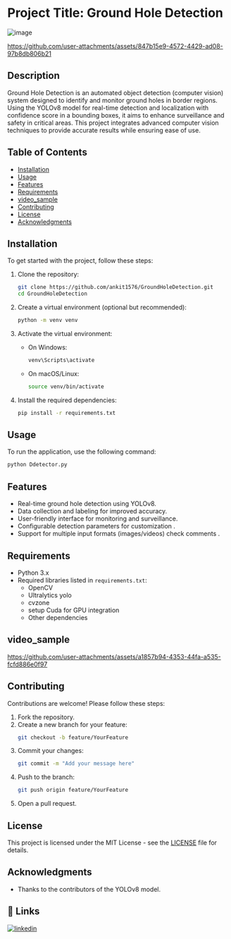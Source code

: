 
# Project Title: Ground Hole Detection
![image](https://github.com/user-attachments/assets/063e7fc8-d7ca-493e-96d5-c0b396339a5d)


https://github.com/user-attachments/assets/847b15e9-4572-4429-ad08-97b8db806b21


## Description
Ground Hole Detection is an automated object detection (computer vision) system designed to identify and monitor ground holes in border regions. Using the YOLOv8 model for real-time detection and localization with confidence score in a bounding boxes, it aims to enhance surveillance and safety in critical areas. This project integrates advanced computer vision techniques to provide accurate results while ensuring ease of use.

## Table of Contents
- [Installation](#installation)
- [Usage](#usage)
- [Features](#features)
- [Requirements](#requirements)
- [video_sample](#video_sample)
- [Contributing](#contributing)
- [License](#license)
- [Acknowledgments](#acknowledgments)

## Installation
To get started with the project, follow these steps:

1. Clone the repository:
   ```bash
   git clone https://github.com/ankit1576/GroundHoleDetection.git
   cd GroundHoleDetection
   ```

2. Create a virtual environment (optional but recommended):
   ```bash
   python -m venv venv
   ```

3. Activate the virtual environment:
   - On Windows:
     ```bash
     venv\Scripts\activate
     ```
   - On macOS/Linux:
     ```bash
     source venv/bin/activate
     ```

4. Install the required dependencies:
   ```bash
   pip install -r requirements.txt
   ```

## Usage
To run the application, use the following command:
```bash
python Ddetector.py
```

## Features
- Real-time ground hole detection using YOLOv8.
- Data collection and labeling for improved accuracy.
- User-friendly interface for monitoring and surveillance.
- Configurable detection parameters for customization .
- Support for multiple input formats (images/videos) check comments .

## Requirements
- Python 3.x
- Required libraries listed in `requirements.txt`:
  - OpenCV
  - Ultralytics yolo
  - cvzone
  - setup Cuda for GPU integration
  - Other dependencies
## video_sample
https://github.com/user-attachments/assets/a1857b94-4353-44fa-a535-fcfd886e0f97

## Contributing
Contributions are welcome! Please follow these steps:
1. Fork the repository.
2. Create a new branch for your feature:
   ```bash
   git checkout -b feature/YourFeature
   ```
3. Commit your changes:
   ```bash
   git commit -m "Add your message here"
   ```
4. Push to the branch:
   ```bash
   git push origin feature/YourFeature
   ```
5. Open a pull request.

## License
This project is licensed under the MIT License - see the [LICENSE](LICENSE) file for details.

## Acknowledgments
- Thanks to the contributors of the YOLOv8 model.


## 🔗 Links
[![linkedin](https://img.shields.io/badge/linkedin-0A66C2?style=for-the-badge&logo=linkedin&logoColor=white)](https://www.linkedin.com/in/ankitpandey1576/)
